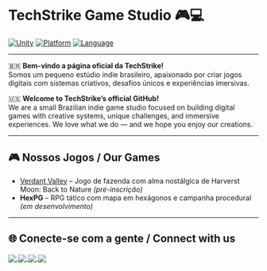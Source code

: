 # TechStrike Game Studio 🎮💻

[![Unity](https://img.shields.io/badge/Engine-Unity-000000?style=for-the-badge&logo=unity&logoColor=white)]()
[![Platform](https://img.shields.io/badge/Platform-PC%20%7C%20Android-blue?style=for-the-badge)]()
[![Language](https://img.shields.io/badge/Language-C%23-239120?style=for-the-badge&logo=c-sharp&logoColor=white)]()

---

🇧🇷 **Bem-vindo a página oficial da TechStrike!**  
Somos um pequeno estúdio indie brasileiro, apaixonado por criar jogos digitais com sistemas criativos, desafios únicos e experiências imersivas. 

🇺🇸 **Welcome to TechStrike’s official GitHub!**  
We are a small Brazilian indie game studio focused on building digital games with creative systems, unique challenges, and immersive experiences. We love what we do — and we hope you enjoy our creations.

---

## 🎮 Nossos Jogos / Our Games
- [Verdant Valley](https://play.google.com/store/apps/details?id=com.techstrikebrasil.verdantvalley) – Jogo de fazenda com alma nostálgica de Harverst Moon: Back to Nature *(pré-inscrição)*
- **HexPG** – RPG tático com mapa em hexágonos e campanha procedural *(em desenvolvimento)*

---
## 🌐 Conecte-se com a gente / Connect with us
<a href="https://tstrikebrasil.itch.io/">
  <img align="center" src="https://img.shields.io/badge/Itch.IO-ff6160?style=for-the-badge&logo=itchdotio&logoColor=white" />
</a>
<a href="https://www.youtube.com/@techstrikebrasil">
  <img align="center" src="https://img.shields.io/badge/Youtube-fdfdfd?style=for-the-badge&logo=youtube&logoColor=red" />
</a>
<a href="https://play.google.com/store/apps/dev?id=6724140858606815242">
  <img align="center" src="https://img.shields.io/badge/PlayStore-fdfdfd?style=for-the-badge&logo=googleplay&logoColor=black" />
</a>
<a href="https://github.com/TechStrikeBrasil">
  <img align="center" src="https://img.shields.io/badge/Steam-125588?style=for-the-badge&logo=steam&logoColor=white" />
</a>
